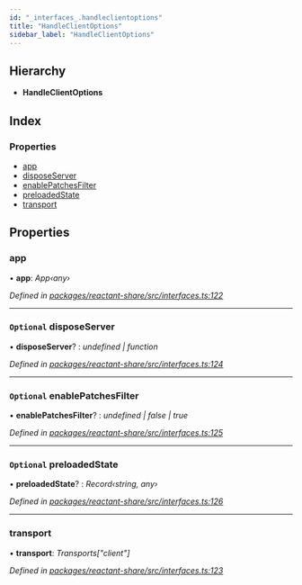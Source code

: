 ```yaml
---
id: "_interfaces_.handleclientoptions"
title: "HandleClientOptions"
sidebar_label: "HandleClientOptions"
---
```


## Hierarchy

* **HandleClientOptions**

## Index

### Properties

* [app](_interfaces_.handleclientoptions.md#app)
* [disposeServer](_interfaces_.handleclientoptions.md#optional-disposeserver)
* [enablePatchesFilter](_interfaces_.handleclientoptions.md#optional-enablepatchesfilter)
* [preloadedState](_interfaces_.handleclientoptions.md#optional-preloadedstate)
* [transport](_interfaces_.handleclientoptions.md#transport)

## Properties

###  app

• **app**: *App‹any›*

*Defined in [packages/reactant-share/src/interfaces.ts:122](https://github.com/unadlib/reactant/blob/3ea14604/packages/reactant-share/src/interfaces.ts#L122)*

___

### `Optional` disposeServer

• **disposeServer**? : *undefined | function*

*Defined in [packages/reactant-share/src/interfaces.ts:124](https://github.com/unadlib/reactant/blob/3ea14604/packages/reactant-share/src/interfaces.ts#L124)*

___

### `Optional` enablePatchesFilter

• **enablePatchesFilter**? : *undefined | false | true*

*Defined in [packages/reactant-share/src/interfaces.ts:125](https://github.com/unadlib/reactant/blob/3ea14604/packages/reactant-share/src/interfaces.ts#L125)*

___

### `Optional` preloadedState

• **preloadedState**? : *Record‹string, any›*

*Defined in [packages/reactant-share/src/interfaces.ts:126](https://github.com/unadlib/reactant/blob/3ea14604/packages/reactant-share/src/interfaces.ts#L126)*

___

###  transport

• **transport**: *Transports["client"]*

*Defined in [packages/reactant-share/src/interfaces.ts:123](https://github.com/unadlib/reactant/blob/3ea14604/packages/reactant-share/src/interfaces.ts#L123)*
